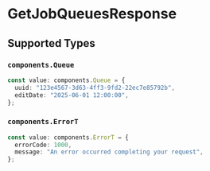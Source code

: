 # GetJobQueuesResponse


## Supported Types

### `components.Queue`

```typescript
const value: components.Queue = {
  uuid: "123e4567-3d63-4ff3-9fd2-22ec7e85792b",
  editDate: "2025-06-01 12:00:00",
};
```

### `components.ErrorT`

```typescript
const value: components.ErrorT = {
  errorCode: 1000,
  message: "An error occurred completing your request",
};
```

